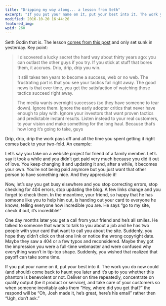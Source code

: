 ```yaml
---
title: "Dripping my way along... a lesson from Seth"
excerpt: "If you put your name on it, put your best into it. The work you do now could come back to haunt you later and it’s up to you whether this phantom is benevolent or not."
modified: 2016-10-20 16:44:20
featured_img:
wpid: 260
---
```



Seth Godin that is. The lesson [comes from this post](https://seths.blog/2008/08/the-secret-of-t/) and only set sunk in yesterday. Key point:

> I discovered a lucky secret the hard way about thirty years ago: you can outlast the other guys if you try. If you stick at stuff that bores them, it accrues. Drip, drip, drip you win.
>
> It still takes ten years to become a success, web or no web. The frustrating part is that you see your tactics fail right away. The good news is that over time, you get the satisfaction of watching those tactics succeed right away.
>
> The media wants overnight successes (so they have someone to tear down). Ignore them. Ignore the early adopter critics that never have enough to play with. Ignore your investors that want proven tactics and predictable instant results. Listen instead to your real customers, to your vision and make something for the long haul. Because that’s how long it’s going to take, guys

Drip, drip, drip the work pays off and all the time you spent getting it right comes back to your two-fold. An example:

Let’s say you take on a website project for friend of a family member. Let’s say it took a while and you didn’t get paid very much because you did it out of love. You keep changing it and updating it and, after a while, it becomes your own. You’re not being paid anymore but you just want that other person to have something nice. And they appreciate it!

Now, let’s say you get busy elsewhere and you stop correcting errors, stop checking for 404 errors, stop updating the blog. A few links change and you forget to check them. In the meantime, your friend, so happy that he has someone like you to help him out, is handing out your card to everyone he knows, telling everyone how incredible you are. He says “go to my site, check it out, it’s incredible!”

One day months later you get a call from your friend and he’s all smiles. He talked to someone that wants to talk to you about a job and he has two people with your card that want to call you about the site. Suddenly, you hope they didn’t click on that one link or notice the wrong copyright date. Maybe they saw a 404 or a few typos and reconsidered. Maybe they got the impression you were a full-time webmaster and were confused why everything wasn’t in tip-top shape. Suddenly, you wished that realized that payoff can take some time.

If you put your name on it, put your best into it. The work you do now could (and should) come back to haunt you later and it’s up to you whether this phantom is benevolent or not. Deliver on time repeatedly, concentrate on quality output (be it product or service), and take care of your customers so when someone inevitably asks them “Hey, where did you get that?” the respond will be “Oh, Josh made it, he’s great, here’s his email” rather then “Ugh, don’t ask.”

